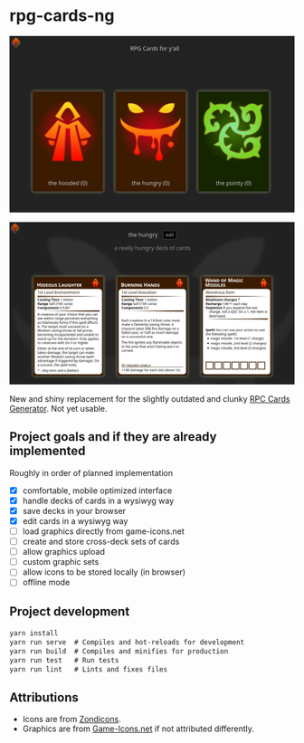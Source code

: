# rpg-cards-ng

![Decks Overview](https://raw.githubusercontent.com/nkoehring/rpg-cards-ng/master/docs/scrot.jpg)

![Deck Example](https://raw.githubusercontent.com/nkoehring/rpg-cards-ng/master/docs/scrot2.jpg)

New and shiny replacement for the slightly outdated and clunky [RPC Cards Generator](https://crobi.github.io/rpg-cards/generator/generate.html). Not yet usable.

## Project goals and if they are already implemented

Roughly in order of planned implementation

 * [x] comfortable, mobile optimized interface
 * [x] handle decks of cards in a wysiwyg way
 * [x] save decks in your browser
 * [x] edit cards in a wysiwyg way
 * [ ] load graphics directly from game-icons.net
 * [ ] create and store cross-deck sets of cards
 * [ ] allow graphics upload
 * [ ] custom graphic sets
 * [ ] allow icons to be stored locally (in browser)
 * [ ] offline mode

## Project development
```
yarn install
yarn run serve  # Compiles and hot-reloads for development
yarn run build  # Compiles and minifies for production
yarn run test   # Run tests
yarn run lint   # Lints and fixes files
```

## Attributions

* Icons are from [Zondicons](https://www.zondicons.com).
* Graphics are from [Game-Icons.net](https://game-icons.net/) if not attributed differently.
